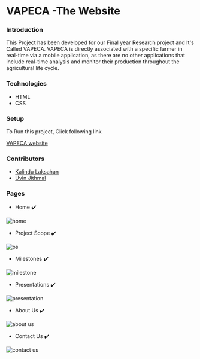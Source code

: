 # VAPECA -The Website





### Introduction

This Project has been developed for our Final year Research project and It's Called VAPECA.
VAPECA  is directly associated with a specific farmer in real-time via a mobile application, as there are no other applications that include real-time analysis and monitor their production throughout the agricultural life cycle.


### Technologies

* HTML
* CSS


### Setup
To Run this project, Click following link


[VAPECA website ](https://kalindu-laksahan.github.io/Vapeca-Website)

### Contributors

* [Kalindu Laksahan](https://github.com/Kalindu-Laksahan)
* [Uvin Jithmal ](https://github.com/Uvin-Jithmal)


### Pages


* Home ✔️

![home](https://user-images.githubusercontent.com/68551659/207431834-3ba68cbe-b311-47e2-8abc-7b247faad0ca.PNG)

* Project Scope ✔️

![ps](https://user-images.githubusercontent.com/68551659/207431973-116a715b-a6bb-4d98-a69a-e38b0a35c8e0.PNG)

* Milestones ✔️

![milestone](https://user-images.githubusercontent.com/68551659/207432026-a51d2865-62de-449e-99a0-3c7756f4f2f7.PNG)

* Presentations ✔️

![presentation](https://user-images.githubusercontent.com/68551659/207432086-953d1370-167e-4b28-9bf4-c2a74950c1f7.PNG)

* About Us ✔️

![about us](https://user-images.githubusercontent.com/68551659/207432153-b763e033-07fb-4182-bcf2-634d5f027c71.PNG)

* Contact Us ✔️

![contact us](https://user-images.githubusercontent.com/68551659/207432214-a1f4599c-f371-43ab-b7e6-cecf51976f6b.PNG)

